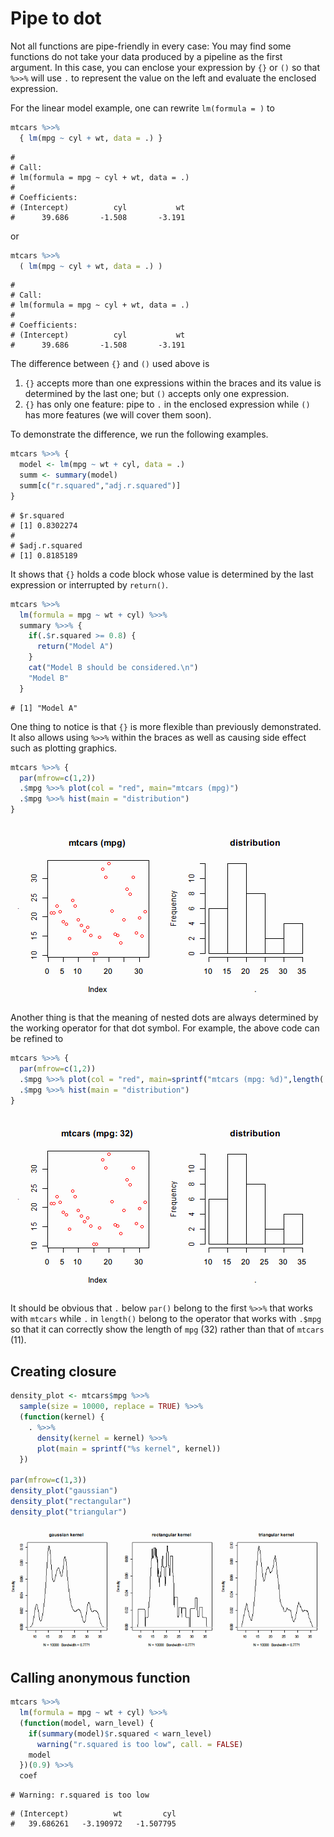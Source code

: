 

# Pipe to dot

Not all functions are pipe-friendly in every case: You may find some functions do not take your data produced by a pipeline as the first argument. In this case, you can enclose your expression by `{}` or `()` so that `%>>%` will use `.` to represent the value on the left and evaluate the enclosed expression.

For the linear model example, one can rewrite `lm(formula = )` to


```r
mtcars %>>%
  { lm(mpg ~ cyl + wt, data = .) }
```

```
# 
# Call:
# lm(formula = mpg ~ cyl + wt, data = .)
# 
# Coefficients:
# (Intercept)          cyl           wt  
#      39.686       -1.508       -3.191
```

or 


```r
mtcars %>>%
  ( lm(mpg ~ cyl + wt, data = .) )
```

```
# 
# Call:
# lm(formula = mpg ~ cyl + wt, data = .)
# 
# Coefficients:
# (Intercept)          cyl           wt  
#      39.686       -1.508       -3.191
```

The difference between `{}` and `()` used above is

1. `{}` accepts more than one expressions within the braces and its value is determined by the last one; but `()` accepts only one expression.
2. `{}` has only one feature: pipe to `.` in the enclosed expression while `()` has more features (we will cover them soon).

To demonstrate the difference, we run the following examples.


```r
mtcars %>>% {
  model <- lm(mpg ~ wt + cyl, data = .)
  summ <- summary(model)
  summ[c("r.squared","adj.r.squared")]
}
```

```
# $r.squared
# [1] 0.8302274
# 
# $adj.r.squared
# [1] 0.8185189
```

It shows that `{}` holds a code block whose value is determined by the last expression or interrupted by `return()`.


```r
mtcars %>>% 
  lm(formula = mpg ~ wt + cyl) %>>%
  summary %>>% {
    if(.$r.squared >= 0.8) {
      return("Model A")
    }
    cat("Model B should be considered.\n")
    "Model B"
  }
```

```
# [1] "Model A"
```

One thing to notice is that `{}` is more flexible than previously demonstrated. It also allows using `%>>%` within the braces as well as causing side effect such as plotting graphics.


```r
mtcars %>>% {
  par(mfrow=c(1,2))
  .$mpg %>>% plot(col = "red", main="mtcars (mpg)")
  .$mpg %>>% hist(main = "distribution")
}
```

<img src="figure/multiline.png" title="plot of chunk multiline" alt="plot of chunk multiline" style="display: block; margin: auto;" />

Another thing is that the meaning of nested dots are always determined by the working operator for that dot symbol. For example, the above code can be refined to


```r
mtcars %>>% {
  par(mfrow=c(1,2))
  .$mpg %>>% plot(col = "red", main=sprintf("mtcars (mpg: %d)",length(.)))
  .$mpg %>>% hist(main = "distribution")
}
```

<img src="figure/nested_dots.png" title="plot of chunk nested_dots" alt="plot of chunk nested_dots" style="display: block; margin: auto;" />

It should be obvious that `.` below `par()` belong to the first `%>>%` that works with `mtcars` while `.` in `length()` belong to the operator that works with `.$mpg` so that it can correctly show the length of `mpg` (32) rather than that of `mtcars` (11).

## Creating closure


```r
density_plot <- mtcars$mpg %>>%
  sample(size = 10000, replace = TRUE) %>>%
  (function(kernel) {
    . %>>%
      density(kernel = kernel) %>>%
      plot(main = sprintf("%s kernel", kernel))
  })

par(mfrow=c(1,3))
density_plot("gaussian")
density_plot("rectangular")
density_plot("triangular")
```

<img src="figure/create-closure.png" title="plot of chunk create-closure" alt="plot of chunk create-closure" style="display: block; margin: auto;" />

## Calling anonymous function


```r
mtcars %>>%
  lm(formula = mpg ~ wt + cyl) %>>%
  (function(model, warn_level) {
    if(summary(model)$r.squared < warn_level)
      warning("r.squared is too low", call. = FALSE)
    model
  })(0.9) %>>%
  coef
```

```
# Warning: r.squared is too low
```

```
# (Intercept)          wt         cyl 
#   39.686261   -3.190972   -1.507795
```

